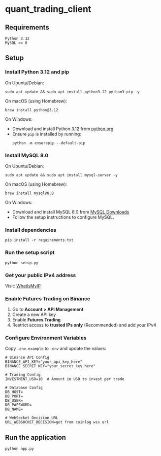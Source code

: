 # quant_trading_client

## Requirements
```
Python 3.12
MySQL >= 8
```

## Setup
### Install Python 3.12 and pip
On Ubuntu/Debian:
```
sudo apt update && sudo apt install python3.12 python3-pip -y
```
On macOS (using Homebrew):
```
brew install python@3.12
```
On Windows:
- Download and install Python 3.12 from [python.org](https://www.python.org/downloads/)
- Ensure `pip` is installed by running:
  ```
  python -m ensurepip --default-pip
  ```

### Install MySQL 8.0
On Ubuntu/Debian:
```
sudo apt update && sudo apt install mysql-server -y
```
On macOS (using Homebrew):
```
brew install mysql@8.0
```
On Windows:
- Download and install MySQL 8.0 from [MySQL Downloads](https://dev.mysql.com/downloads/installer/)
- Follow the setup instructions to configure MySQL.

### Install dependencies
```
pip install -r requirements.txt
```

### Run the setup script
```
python setup.py
```

### Get your public IPv4 address
Visit: [WhatIsMyIP](https://www.whatismyip.com/)

### Enable Futures Trading on Binance
1. Go to **Account > API Management**
2. Create a new API key
3. Enable **Futures Trading**
4. Restrict access to **trusted IPs only** (Recommended) and add your IPv4

### Configure Environment Variables
Copy `.env.example` to `.env` and update the values:
```
# Binance API Config
BINANCE_API_KEY="your_api_key_here"
BINANCE_SECRET_KEY="your_secret_key_here"

# Trading Config
INVESTMENT_USD=10  # Amount in USD to invest per trade

# Database Config
DB_HOST=
DB_PORT=
DB_USER=
DB_PASSWORD=
DB_NAME=

# WebSocket Decision URL
URL_WEBSOCKET_DECISION=get from coinlog wss url
```

## Run the application
```
python app.py
```

